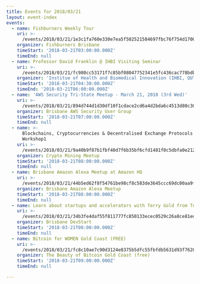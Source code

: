 ```yaml
---
title: Events for 2018/03/21
layout: event-index
events:
  - name: Fishburners Weekly Tour
    uri: >-
      /events/2018/03/21/1e3c1fa760e330e7ea5f502521584697fbc76f754d1700baf27d50703b631491
    organizer: Fishburners Brisbane
    timeStart: '2018-03-21T03:00:00.000Z'
    timeEnd: null
  - name: Professor David Franklin @ IHBI Visiting Seminar
    uri: >-
      /events/2018/03/21/fc980cc53171f7c85bf08047752341e5fc436cac778bdb793e2b2ceebd0016e4
    organizer: 'Institue of Health and Biomedical Innovation (IHBI, QUT)'
    timeStart: '2018-03-21T04:30:00.000Z'
    timeEnd: '2018-03-21T06:00:00.000Z'
  - name: 'AWS Security Tri-State Meetup - March 21, 2018 (3rd Wed)'
    uri: >-
      /events/2018/03/21/894d744d1d30df10f1cdace2cd6a4d2bda6c4513d80c305decdd30c646f6fa00
    organizer: Brisbane AWS Security User Group
    timeStart: '2018-03-21T07:00:00.000Z'
    timeEnd: null
  - name: >-
      Blockchains, Cryptocurrencies & Decentralised Exchange Protocols - BTI
      Workshop1
    uri: >-
      /events/2018/03/21/9a40b9f87b1fbf40d7f6b35bf6cfd1481f0c5dbfa0e212d5f946fe6c1cb36df7
    organizer: Crypto Mining Meetup
    timeStart: '2018-03-21T08:00:00.000Z'
    timeEnd: null
  - name: Brisbane Amazon Alexa Meetup at Amazon HQ
    uri: >-
      /events/2018/03/21/44b5ed62f8f54761be98cf8c583de3645ccc69dc00aa9f22c58bb86db1405869
    organizer: Brisbane Amazon Alexa Meetup
    timeStart: '2018-03-21T08:00:00.000Z'
    timeEnd: null
  - name: Learn about startups and accelerators with Terry Gold from Techstars
    uri: >-
      /events/2018/03/21/34b3fe4daf55f811777fc850133ecec0529c26a8ce81ed48c40e6ba116a88b67
    organizer: Brisbane DevStart
    timeStart: '2018-03-21T08:00:00.000Z'
    timeEnd: null
  - name: Bitcoin for WOMEN Gold Coast (FREE)
    uri: >-
      /events/2018/03/21/fc8c10ae7c90d3124e8375b5dfc55fbfdb5631d93f7628f14dbfb0313d74700f
    organizer: The Beauty of Bitcoin Gold Coast (free)
    timeStart: '2018-03-21T09:00:00.000Z'
    timeEnd: null

---
```

